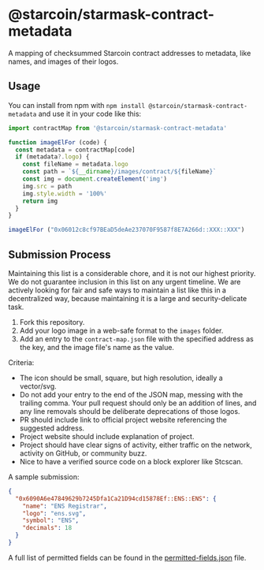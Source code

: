 # @starcoin/starmask-contract-metadata

A mapping of checksummed Starcoin contract addresses to metadata, like names, and images of their logos.

## Usage

You can install from npm with `npm install @starcoin/starmask-contract-metadata` and use it in your code like this:

```javascript
import contractMap from '@starcoin/starmask-contract-metadata'

function imageElFor (code) {
  const metadata = contractMap[code]
  if (metadata?.logo) {
    const fileName = metadata.logo
    const path = `${__dirname}/images/contract/${fileName}`
    const img = document.createElement('img')
    img.src = path
    img.style.width = '100%'
    return img
  }
}

imageElFor ("0x06012c8cf97BEaD5deAe237070F9587f8E7A266d::XXX::XXX")
```

## Submission Process

Maintaining this list is a considerable chore, and it is not our highest priority. We do not guarantee inclusion in this list on any urgent timeline. We are actively looking for fair and safe ways to maintain a list like this in a decentralized way, because maintaining it is a large and security-delicate task.

1. Fork this repository.
2. Add your logo image in a web-safe format to the `images` folder.
3. Add an entry to the `contract-map.json` file with the specified address as the key, and the image file's name as the value.

Criteria:

- The icon should be small, square, but high resolution, ideally a vector/svg.
- Do not add your entry to the end of the JSON map, messing with the trailing comma. Your pull request should only be an addition of lines, and any line removals should be deliberate deprecations of those logos.
- PR should include link to official project website referencing the suggested address.
- Project website should include explanation of project.
- Project should have clear signs of activity, either traffic on the network, activity on GitHub, or community buzz.
- Nice to have a verified source code on a block explorer like Stcscan.

A sample submission:

```json
{
  "0x6090A6e47849629b7245Dfa1Ca21D94cd15878Ef::ENS::ENS": {
    "name": "ENS Registrar",
    "logo": "ens.svg",
    "symbol": "ENS",
    "decimals": 18
  }
}
```

A full list of permitted fields can be found in the [permitted-fields.json](./permitted-fields.json) file.
